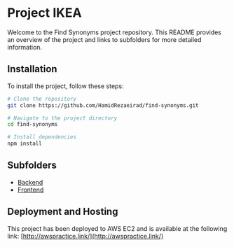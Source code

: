# Project IKEA

Welcome to the Find Synonyms project repository. This README provides an overview of the project and links to subfolders for more detailed information.

## Installation

To install the project, follow these steps:

```bash
# Clone the repository
git clone https://github.com/HamidRezaeirad/find-synonyms.git

# Navigate to the project directory
cd find-synonyms

# Install dependencies
npm install
```

## Subfolders

- [Backend](./backend/README.md)
- [Frontend](./frontend/README.md)

## Deployment and Hosting

This project has been deployed to AWS EC2 and is available at the following link:
[http://awspractice.link/](http://awspractice.link/)
